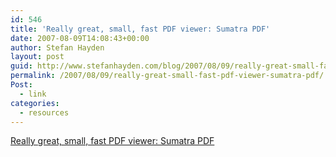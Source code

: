 ```yaml
---
id: 546
title: 'Really great, small, fast PDF viewer: Sumatra PDF'
date: 2007-08-09T14:08:43+00:00
author: Stefan Hayden
layout: post
guid: http://www.stefanhayden.com/blog/2007/08/09/really-great-small-fast-pdf-viewer-sumatra-pdf/
permalink: /2007/08/09/really-great-small-fast-pdf-viewer-sumatra-pdf/
Post:
  - link
categories:
  - resources
---
```

<a href="http://blog.kowalczyk.info/software/sumatrapdf/">Really great, small, fast PDF viewer: Sumatra PDF</a>